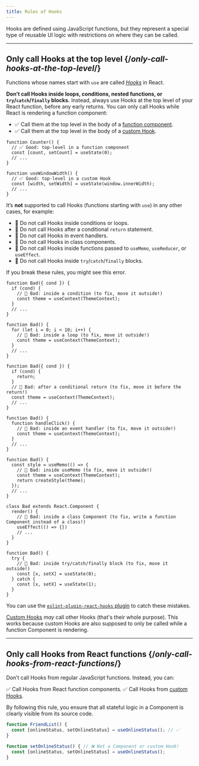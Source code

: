 ```yaml
---
title: Rules of Hooks
---
```


<Intro>
Hooks are defined using JavaScript functions, but they represent a special type of reusable UI logic with restrictions on where they can be called.
</Intro>

<InlineToc />

---

##  Only call Hooks at the top level {/*only-call-hooks-at-the-top-level*/}

Functions whose names start with `use` are called [*Hooks*](/reference/react) in React.

**Don’t call Hooks inside loops, conditions, nested functions, or `try`/`catch`/`finally` blocks.** Instead, always use Hooks at the top level of your React function, before any early returns. You can only call Hooks while React is rendering a function component:

* ✅ Call them at the top level in the body of a [function component](/learn/your-first-component).
* ✅ Call them at the top level in the body of a [custom Hook](/learn/reusing-logic-with-custom-hooks).

```js{2-3,8-9}
function Counter() {
  // ✅ Good: top-level in a function component
  const [count, setCount] = useState(0);
  // ...
}

function useWindowWidth() {
  // ✅ Good: top-level in a custom Hook
  const [width, setWidth] = useState(window.innerWidth);
  // ...
}
```

It’s **not** supported to call Hooks (functions starting with `use`) in any other cases, for example:

* 🔴 Do not call Hooks inside conditions or loops.
* 🔴 Do not call Hooks after a conditional `return` statement.
* 🔴 Do not call Hooks in event handlers.
* 🔴 Do not call Hooks in class components.
* 🔴 Do not call Hooks inside functions passed to `useMemo`, `useReducer`, or `useEffect`.
* 🔴 Do not call Hooks inside `try`/`catch`/`finally` blocks.

If you break these rules, you might see this error.

```js{3-4,11-12,20-21}
function Bad({ cond }) {
  if (cond) {
    // 🔴 Bad: inside a condition (to fix, move it outside!)
    const theme = useContext(ThemeContext);
  }
  // ...
}

function Bad() {
  for (let i = 0; i < 10; i++) {
    // 🔴 Bad: inside a loop (to fix, move it outside!)
    const theme = useContext(ThemeContext);
  }
  // ...
}

function Bad({ cond }) {
  if (cond) {
    return;
  }
  // 🔴 Bad: after a conditional return (to fix, move it before the return!)
  const theme = useContext(ThemeContext);
  // ...
}

function Bad() {
  function handleClick() {
    // 🔴 Bad: inside an event handler (to fix, move it outside!)
    const theme = useContext(ThemeContext);
  }
  // ...
}

function Bad() {
  const style = useMemo(() => {
    // 🔴 Bad: inside useMemo (to fix, move it outside!)
    const theme = useContext(ThemeContext);
    return createStyle(theme);
  });
  // ...
}

class Bad extends React.Component {
  render() {
    // 🔴 Bad: inside a class Component (to fix, write a function Component instead of a class!)
    useEffect(() => {})
    // ...
  }
}

function Bad() {
  try {
    // 🔴 Bad: inside try/catch/finally block (to fix, move it outside!)
    const [x, setX] = useState(0);
  } catch {
    const [x, setX] = useState(1);
  }
}
```

You can use the [`eslint-plugin-react-hooks` plugin](https://www.npmjs.com/package/eslint-plugin-react-hooks) to catch these mistakes.

<Note>

[Custom Hooks](/learn/reusing-logic-with-custom-hooks) *may* call other Hooks (that's their whole purpose). This works because custom Hooks are also supposed to only be called while a function Component is rendering.

</Note>

---

## Only call Hooks from React functions {/*only-call-hooks-from-react-functions*/}

Don’t call Hooks from regular JavaScript functions. Instead, you can:

✅ Call Hooks from React function components.
✅ Call Hooks from [custom Hooks](/learn/reusing-logic-with-custom-hooks#extracting-your-own-custom-hook-from-a-component).

By following this rule, you ensure that all stateful logic in a Component is clearly visible from its source code.

```js {2,5}
function FriendList() {
  const [onlineStatus, setOnlineStatus] = useOnlineStatus(); // ✅
}

function setOnlineStatus() { // ❌ Not a Component or custom Hook!
  const [onlineStatus, setOnlineStatus] = useOnlineStatus();
}
```
